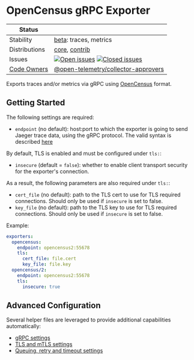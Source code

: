 # OpenCensus gRPC Exporter

<!-- status autogenerated section -->
| Status        |           |
| ------------- |-----------|
| Stability     | [beta]: traces, metrics   |
| Distributions | [core], [contrib] |
| Issues        | [![Open issues](https://img.shields.io/github/issues-search/open-telemetry/opentelemetry-collector-contrib?query=is%3Aissue%20is%3Aopen%20label%3Aexporter%2Fopencensus%20&label=open&color=orange&logo=opentelemetry)](https://github.com/GlancingMind/opentelemetry-collector-contrib/issues?q=is%3Aopen+is%3Aissue+label%3Aexporter%2Fopencensus) [![Closed issues](https://img.shields.io/github/issues-search/open-telemetry/opentelemetry-collector-contrib?query=is%3Aissue%20is%3Aclosed%20label%3Aexporter%2Fopencensus%20&label=closed&color=blue&logo=opentelemetry)](https://github.com/GlancingMind/opentelemetry-collector-contrib/issues?q=is%3Aclosed+is%3Aissue+label%3Aexporter%2Fopencensus) |
| [Code Owners](https://github.com/GlancingMind/opentelemetry-collector-contrib/blob/main/CONTRIBUTING.md#becoming-a-code-owner)    | [@open-telemetry/collector-approvers](https://github.com/orgs/open-telemetry/teams/collector-approvers) |

[beta]: https://github.com/GlancingMind/opentelemetry-collector#beta
[core]: https://github.com/GlancingMind/opentelemetry-collector-releases/tree/main/distributions/otelcol
[contrib]: https://github.com/GlancingMind/opentelemetry-collector-releases/tree/main/distributions/otelcol-contrib
<!-- end autogenerated section -->

Exports traces and/or metrics via gRPC using
[OpenCensus](https://opencensus.io/) format.

## Getting Started

The following settings are required:

- `endpoint` (no default): host:port to which the exporter is going to send Jaeger trace data,
using the gRPC protocol. The valid syntax is described
[here](https://github.com/grpc/grpc/blob/master/doc/naming.md)

By default, TLS is enabled and must be configured under `tls:`:

- `insecure` (default = `false`): whether to enable client transport security for
  the exporter's connection.

As a result, the following parameters are also required under `tls:`:

- `cert_file` (no default): path to the TLS cert to use for TLS required connections. Should
  only be used if `insecure` is set to false.
- `key_file` (no default): path to the TLS key to use for TLS required connections. Should
  only be used if `insecure` is set to false.

Example:

```yaml
exporters:
  opencensus:
    endpoint: opencensus2:55678
    tls:
      cert_file: file.cert
      key_file: file.key
  opencensus/2:
    endpoint: opencensus2:55678
    tls:
      insecure: true
```

## Advanced Configuration

Several helper files are leveraged to provide additional capabilities automatically:

- [gRPC settings](https://github.com/GlancingMind/opentelemetry-collector/blob/main/config/configgrpc/README.md)
- [TLS and mTLS settings](https://github.com/GlancingMind/opentelemetry-collector/blob/main/config/configtls/README.md)
- [Queuing, retry and timeout settings](https://github.com/GlancingMind/opentelemetry-collector/blob/main/exporter/exporterhelper/README.md)

